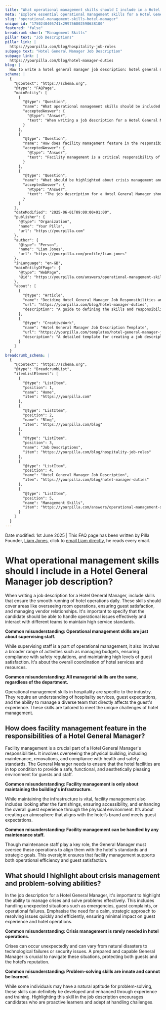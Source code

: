 ```yaml
---
title: "What operational management skills should I include in a Hotel General Manager job description?"
meta: "Explore essential operational management skills for a Hotel General Manager, including crisis handling, facility oversight, and ensuring guest satisfaction."
slug: "operational-management-skills-hotel-manager"
unique id: "1750240405741x299756802590638100"
featured: "false"
breadcrumb short: "Management Skills"
pillar text: "Job Descriptions"
pillar link: |
  https://yourpilla.com/blog/hospitality-job-roles
subpage text: "Hotel General Manager Job Description"
subpage link: |
  https://yourpilla.com/blog/hotel-manager-duties
blog: |
  How to write a hotel general manager job description: hotel general manager job description template included.
schema: |
  {
    "@context": "https://schema.org",
    "@type": "FAQPage",
    "mainEntity": [
      {
        "@type": "Question",
        "name": "What operational management skills should be included in a Hotel General Manager job description?",
        "acceptedAnswer": {
          "@type": "Answer",
          "text": "When writing a job description for a Hotel General Manager, include skills that ensure the efficient daily operation of the hotel. These skills should encompass managing room operations, ensuring guest satisfaction, and handling vendor relationships. Additionally, the candidate should be capable of addressing operational challenges effectively and collaborating with various teams to uphold high service standards."
        }
      },
      {
        "@type": "Question",
        "name": "How does facility management feature in the responsibilities of a Hotel General Manager?",
        "acceptedAnswer": {
          "@type": "Answer",
          "text": "Facility management is a critical responsibility of a Hotel General Manager, involving the oversight of the physical premises, including maintenance, renovations, and compliance with health and safety standards. The manager ensures the hotel facilities are in excellent condition, providing a safe, functional, and appealing environment for both guests and staff."
        }
      },
      {
        "@type": "Question",
        "name": "What should be highlighted about crisis management and problem-solving abilities in a Hotel General Manager's job description?",
        "acceptedAnswer": {
          "@type": "Answer",
          "text": "The job description for a Hotel General Manager should emphasize the ability to effectively manage crises and solve problems. This includes handling emergencies, guest complaints, and operational failures with a strategic and calm approach, aiming to resolve issues swiftly to minimize the impact on hotel operations and guest experience."
        }
      }
    ],
    "dateModified": "2025-06-01T09:00:00+01:00",
    "publisher": {
      "@type": "Organization",
      "name": "Your Pilla",
      "url": "https://yourpilla.com"
    },
    "author": {
      "@type": "Person",
      "name": "Liam Jones",
      "url": "https://yourpilla.com/profile/liam-jones"
    },
    "inLanguage": "en-GB",
    "mainEntityOfPage": {
      "@type": "WebPage",
      "@id": "https://yourpilla.com/answers/operational-management-skills-hotel-manager"
    },
    "about": [
      {
        "@type": "Article",
        "name": "Deciding Hotel General Manager Job Responsibilities and Skills",
        "url": "https://yourpilla.com/blog/hotel-manager-duties",
        "description": "A guide to defining the skills and responsibilities needed from a Hotel General Manager."
      },
      {
        "@type": "CreativeWork",
        "name": "Hotel General Manager Job Description Template",
        "url": "https://yourpilla.com/templates/hotel-general-manager-job-description",
        "description": "A detailed template for creating a job description for a Hotel General Manager position."
      }
    ]
  }
breadcrumb_schema: |
  {
    "@context": "https://schema.org",
    "@type": "BreadcrumbList",
    "itemListElement": [
      {
        "@type": "ListItem",
        "position": 1,
        "name": "Home",
        "item": "https://yourpilla.com"
      },
      {
        "@type": "ListItem",
        "position": 2,
        "name": "Blog",
        "item": "https://yourpilla.com/blog"
      },
      {
        "@type": "ListItem",
        "position": 3,
        "name": "Job Descriptions",
        "item": "https://yourpilla.com/blog/hospitality-job-roles"
      },
      {
        "@type": "ListItem",
        "position": 4,
        "name": "Hotel General Manager Job Description",
        "item": "https://yourpilla.com/blog/hotel-manager-duties"
      },
      {
        "@type": "ListItem",
        "position": 5,
        "name": "Management Skills",
        "item": "https://yourpilla.com/answers/operational-management-skills-hotel-manager"
      }
    ]
  }
---
```


Date modified: 1st June 2025 | This FAQ page has been written by Pilla Founder, [Liam Jones](https://yourpilla.com/profile/liam-jones), click to [email Liam directly](https://mailto:liam@yourpilla.com), he reads every email.

# What operational management skills should I include in a Hotel General Manager job description?

When writing a job description for a Hotel General Manager, include skills that ensure the smooth running of hotel operations daily. These skills should cover areas like overseeing room operations, ensuring guest satisfaction, and managing vendor relationships. It's important to specify that the candidate should be able to handle operational issues effectively and interact with different teams to maintain high service standards.

**Common misunderstanding: Operational management skills are just about supervising staff.**

While supervising staff is a part of operational management, it also involves a broader range of activities such as managing budgets, ensuring compliance with safety regulations, and maintaining high levels of guest satisfaction. It's about the overall coordination of hotel services and resources.

**Common misunderstanding: All managerial skills are the same, regardless of the department.**

Operational management skills in hospitality are specific to the industry. They require an understanding of hospitality services, guest expectations, and the ability to manage a diverse team that directly affects the guest's experience. These skills are tailored to meet the unique challenges of hotel management.

## How does facility management feature in the responsibilities of a Hotel General Manager?

Facility management is a crucial part of a Hotel General Manager's responsibilities. It involves overseeing the physical building, including maintenance, renovations, and compliance with health and safety standards. The General Manager needs to ensure that the hotel facilities are in top condition to provide a safe, functional, and aesthetically pleasing environment for guests and staff.

**Common misunderstanding: Facility management is only about maintaining the building's infrastructure.**

While maintaining the infrastructure is vital, facility management also includes looking after the furnishings, ensuring accessibility, and enhancing the overall guest experience through the physical environment. It’s about creating an atmosphere that aligns with the hotel’s brand and meets guest expectations.

**Common misunderstanding: Facility management can be handled by any maintenance staff.**

Though maintenance staff play a key role, the General Manager must oversee these operations to align them with the hotel's standards and strategic goals. This oversight ensures that facility management supports both operational efficiency and guest satisfaction.

## What should I highlight about crisis management and problem-solving abilities?

In the job description for a Hotel General Manager, it's important to highlight the ability to manage crises and solve problems effectively. This includes handling unexpected situations such as emergencies, guest complaints, or operational failures. Emphasise the need for a calm, strategic approach to resolving issues quickly and efficiently, ensuring minimal impact on guest experience and hotel operations.

**Common misunderstanding: Crisis management is rarely needed in hotel operations.**

Crises can occur unexpectedly and can vary from natural disasters to technological failures or security issues. A prepared and capable General Manager is crucial to navigate these situations, protecting both guests and the hotel’s reputation.

**Common misunderstanding: Problem-solving skills are innate and cannot be learned.**

While some individuals may have a natural aptitude for problem-solving, these skills can definitely be developed and enhanced through experience and training. Highlighting this skill in the job description encourages candidates who are proactive learners and adept at handling challenges.